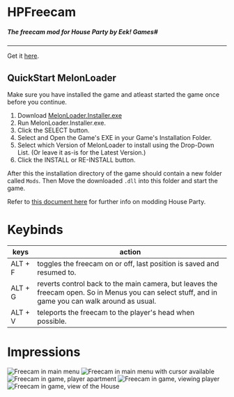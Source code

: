 # HPFreecam
##### The freecam mod for House Party by Eek! Games#
<hr>

Get it [here](https://github.com/CamelCaseName/HPFreecam/releases/latest). 

## QuickStart MelonLoader

Make sure you have installed the game and atleast started the game once before you continue.

1. Download [MelonLoader.Installer.exe](https://github.com/HerpDerpinstine/MelonLoader/releases/latest/download/MelonLoader.Installer.exe)
2. Run MelonLoader.Installer.exe.
3. Click the SELECT button.
4. Select and Open the Game's EXE in your Game's Installation Folder.
5. Select which Version of MelonLoader to install using the Drop-Down List. (Or leave it as-is for the Latest Version.)
6. Click the INSTALL or RE-INSTALL button.

After this the installation directory of the game should contain a new folder called `Mods`.
Then Move the downloaded `.dll` into this folder and start the game.

Refer to [this document here](https://github.com/0x78f1935/HPMods) for further info on modding House Party.

# Keybinds


| keys         | action    |
|--------------|-----------|
| ALT + F      | toggles the freecam on or off, last position is saved and resumed to. |
| ALT + G      | reverts control back to the main camera, but leaves the freecam open. So in Menus you can select stuff, and in game you can walk around as usual.|
| ALT + V      | teleports the freecam to the player's head when possible. |

# Impressions

![Freecam in main menu](https://user-images.githubusercontent.com/48067449/163736511-a13cad20-1213-4a7e-8c57-a289b1f9e7ca.png)
![Freecam in main menu with cursor available](https://user-images.githubusercontent.com/48067449/163736514-d95bc351-0271-4787-894b-e2eaccfdb407.png)
![Freecam in game, player apartment](https://user-images.githubusercontent.com/48067449/163736541-4ada6d53-a65a-4d78-9236-26e0946ba85c.png)
![Freecam in game, viewing player](https://user-images.githubusercontent.com/48067449/163736555-1b04a25b-4682-440a-8182-cb1964ae4f51.png)
![Freecam in game, view of the House](https://user-images.githubusercontent.com/48067449/163736581-9aaf0f92-dca0-454a-93b3-492bedf2e550.png)
